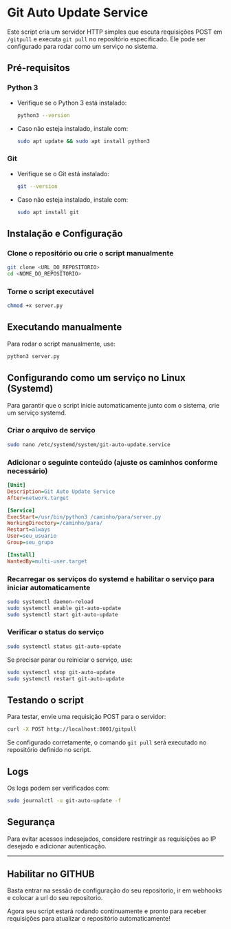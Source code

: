 # Git Auto Update Service

Este script cria um servidor HTTP simples que escuta requisições POST em `/gitpull` e executa `git pull` no repositório especificado. Ele pode ser configurado para rodar como um serviço no sistema.

## Pré-requisitos

### Python 3
- Verifique se o Python 3 está instalado:
  ```sh
  python3 --version
  ```
- Caso não esteja instalado, instale com:
  ```sh
  sudo apt update && sudo apt install python3
  ```

### Git
- Verifique se o Git está instalado:
  ```sh
  git --version
  ```
- Caso não esteja instalado, instale com:
  ```sh
  sudo apt install git
  ```

## Instalação e Configuração

### Clone o repositório ou crie o script manualmente
```sh
git clone <URL_DO_REPOSITORIO>
cd <NOME_DO_REPOSITORIO>
```

### Torne o script executável
```sh
chmod +x server.py
```

## Executando manualmente

Para rodar o script manualmente, use:
```sh
python3 server.py
```

## Configurando como um serviço no Linux (Systemd)

Para garantir que o script inicie automaticamente junto com o sistema, crie um serviço systemd.

### Criar o arquivo de serviço
```sh
sudo nano /etc/systemd/system/git-auto-update.service
```

### Adicionar o seguinte conteúdo (ajuste os caminhos conforme necessário)
```ini
[Unit]
Description=Git Auto Update Service
After=network.target

[Service]
ExecStart=/usr/bin/python3 /caminho/para/server.py
WorkingDirectory=/caminho/para/
Restart=always
User=seu_usuario
Group=seu_grupo

[Install]
WantedBy=multi-user.target
```

### Recarregar os serviços do systemd e habilitar o serviço para iniciar automaticamente
```sh
sudo systemctl daemon-reload
sudo systemctl enable git-auto-update
sudo systemctl start git-auto-update
```

### Verificar o status do serviço
```sh
sudo systemctl status git-auto-update
```

Se precisar parar ou reiniciar o serviço, use:
```sh
sudo systemctl stop git-auto-update
sudo systemctl restart git-auto-update
```

## Testando o script

Para testar, envie uma requisição POST para o servidor:
```sh
curl -X POST http://localhost:8001/gitpull
```
Se configurado corretamente, o comando `git pull` será executado no repositório definido no script.

## Logs
Os logs podem ser verificados com:
```sh
sudo journalctl -u git-auto-update -f
```

## Segurança
Para evitar acessos indesejados, considere restringir as requisições ao IP desejado e adicionar autenticação.

---

## Habilitar no GITHUB
Basta entrar na sessão de configuração do seu repositorio, ir em webhooks e colocar a url do seu repositorio.



Agora seu script estará rodando continuamente e pronto para receber requisições para atualizar o repositório automaticamente!
